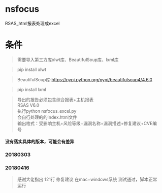 # nsfocus

RSAS_html报表处理成excel

# 条件
> 需要导入第三方库xlwt库、BeautifulSoup库、lxml库

> pip install xlwt

> BeautifulSoup库:https://pypi.python.org/pypi/beautifulsoup4/4.6.0

> pip install lxml

> 导出的报告必须包含综合报表+主机报表
<br/>RSAS V6.0
<br/>执行python nsfocus_excel.py
<br/>会自行处理的的index.html文件
<br/>输出格式：受影响主机+风险等级+漏洞名称+漏洞描述+修复建议+CVE编号

#### 没有落实具体的版本，可能会有差异

### 20180303

### 20180416
> 感谢大佬指出 121行 修复建议
> 在mac+windows系统 测试通过，脚本正常运行